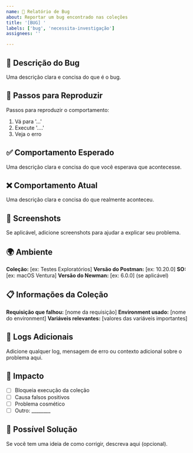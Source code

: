 ```yaml
---
name: 🐛 Relatório de Bug
about: Reportar um bug encontrado nas coleções
title: '[BUG] '
labels: ['bug', 'necessita-investigação']
assignees: ''

---
```


## 🐛 Descrição do Bug
Uma descrição clara e concisa do que é o bug.

## 🔄 Passos para Reproduzir
Passos para reproduzir o comportamento:
1. Vá para '...'
2. Execute '....'
3. Veja o erro

## ✅ Comportamento Esperado
Uma descrição clara e concisa do que você esperava que acontecesse.

## ❌ Comportamento Atual
Uma descrição clara e concisa do que realmente aconteceu.

## 📸 Screenshots
Se aplicável, adicione screenshots para ajudar a explicar seu problema.

## 🌍 Ambiente
**Coleção:** [ex: Testes Exploratórios]
**Versão do Postman:** [ex: 10.20.0]
**SO:** [ex: macOS Ventura]
**Versão do Newman:** [ex: 6.0.0] (se aplicável)

## 📋 Informações da Coleção
**Requisição que falhou:** [nome da requisição]
**Environment usado:** [nome do environment]
**Variáveis relevantes:** [valores das variáveis importantes]

## 📝 Logs Adicionais
Adicione qualquer log, mensagem de erro ou contexto adicional sobre o problema aqui.

## 🎯 Impacto
- [ ] Bloqueia execução da coleção
- [ ] Causa falsos positivos
- [ ] Problema cosmético
- [ ] Outro: ________

## 🤔 Possível Solução
Se você tem uma ideia de como corrigir, descreva aqui (opcional).
